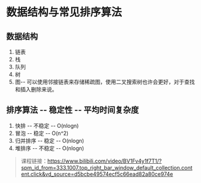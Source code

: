 # 数据结构与常见排序算法
## 数据结构
1. 链表
2. 栈
3. 队列
4. 树
5. 图-- 可以使用邻接链表来存储稀疏图，使用二叉搜索树也许会更好，对于查找和插入删除来说。
## 排序算法 -- 稳定性 -- 平均时间复杂度
1. 快排 -- 不稳定 -- O(nlogn)
2. 冒泡 -- 稳定 -- O(n^2)
3. 归并排序 -- 稳定 -- O(nlogn)
4. 堆排序 -- 不稳定 -- O(nlogn)
>课程链接：https://www.bilibili.com/video/BV1Fv4y1f7T1/?spm_id_from=333.1007.top_right_bar_window_default_collection.content.click&vd_source=d5bcbe49574ecf5c66ead82a80ce974e